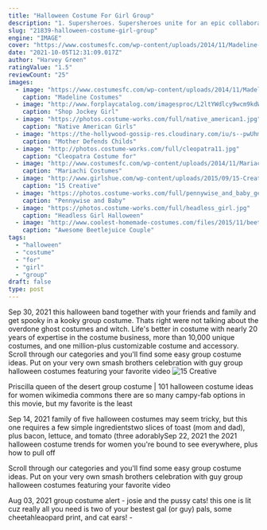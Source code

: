 ```yaml
---
title: "Halloween Costume For Girl Group"
description: "1. Supersheroes. Supersheroes unite for an epic collaboration as wonder woman and supergirl!perfect for mothers and daughters or best gal pals, this group costume is a fun way to serve up some"
slug: "21839-halloween-costume-girl-group"
engine: "IMAGE"
cover: "https://www.costumesfc.com/wp-content/uploads/2014/11/Madeline-Halloween-Costume.jpg"
date: "2021-10-05T12:31:09.017Z"
author: "Harvey Green"
ratingValue: "1.5"
reviewCount: "25"
images:
  - image: "https://www.costumesfc.com/wp-content/uploads/2014/11/Madeline-Halloween-Costume.jpg"
    caption: "Madeline Costumes"
  - image: "http://www.forplaycatalog.com/imagesproc/L2ltYWdlcy9wcm9kdWN0L2p1bWJvcy81NTg0MjZfbGcuanBn_H_SH583_MW350.jpg"
    caption: "Shop Jockey Girl"
  - image: "https://photos.costume-works.com/full/native_american1.jpg"
    caption: "Native American Girls"
  - image: "https://the-hollywood-gossip-res.cloudinary.com/iu/s--pwUhmMzE--/t_full/cs_srgb,f_auto,fl_strip_profile.lossy,q_auto:420/v1383655240/kid-dressed-as-kkk-member.jpg"
    caption: "Mother Defends Childs"
  - image: "http://photos.costume-works.com/full/cleopatra11.jpg"
    caption: "Cleopatra Costume for"
  - image: "http://www.costumesfc.com/wp-content/uploads/2014/11/Mariachi-Girl-Costume.jpg"
    caption: "Mariachi Costumes"
  - image: "http://www.girlshue.com/wp-content/uploads/2015/09/15-Creative-Unique-Couple-Halloween-Costume-Ideas-2015-5.jpg"
    caption: "15 Creative"
  - image: "https://photos.costume-works.com/full/pennywise_and_baby_georgie.jpg"
    caption: "Pennywise and Baby"
  - image: "https://photos.costume-works.com/full/headless_girl.jpg"
    caption: "Headless Girl Halloween"
  - image: "http://www.coolest-homemade-costumes.com/files/2015/11/beetlejuice-beetlejuice-beetlejuice-resurrecting-adam-and-barbara-maitland-145236.jpg"
    caption: "Awesome Beetlejuice Couple"
tags:
  - "halloween"
  - "costume"
  - "for"
  - "girl"
  - "group"
draft: false
type: post
---
```


Sep 30, 2021 this halloween band together with your friends and family and get spooky in a kooky group costume. Thats right  were not talking about the overdone ghost costumes and witch. Life's better in costume  with nearly 20 years of expertise in the costume business, more than 10,000 unique costumes, and one million-plus customizable costume and accessory. Scroll through our categories and you'll find some easy group costume ideas. Put on your very own smash brothers celebration with guy group halloween costumes featuring your favorite video
![15 Creative](http://www.girlshue.com/wp-content/uploads/2015/09/15-Creative-Unique-Couple-Halloween-Costume-Ideas-2015-5.jpg "15 Creative")

Priscilla queen of the desert group costume | 101 halloween costume ideas for women wikimedia commons there are so many campy-fab options in this movie, but my favorite is the least
<!--inArticleAds-->

<!--galleryOne-->

Sep 14, 2021 family of five halloween costumes may seem tricky, but this one requires a few simple ingredientstwo slices of toast (mom and dad), plus bacon, lettuce, and tomato (three adorablySep 22, 2021 the 2021 halloween costume trends for women you're bound to see everywhere, plus how to pull off
<!--inArticleAds-->

<!--galleryTwo-->

Scroll through our categories and you'll find some easy group costume ideas. Put on your very own smash brothers celebration with guy group halloween costumes featuring your favorite video
<!--galleryThree-->

Aug 03, 2021 group costume alert - josie and the pussy cats! this one is lit cuz really all you need is two of your bestest gal (or guy) pals, some cheetahleaopard print, and cat ears! -